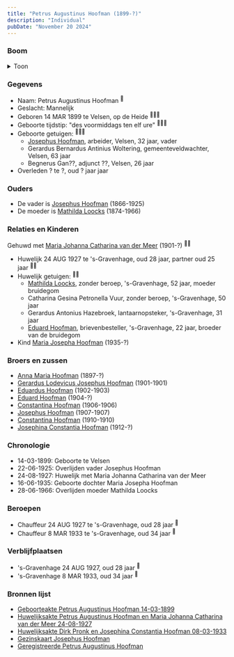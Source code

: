 ```yaml
---
title: "Petrus Augustinus Hoofman (1899-?)"
description: "Individual"
pubDate: "November 20 2024"
---
```


### Boom
<details><summary>Toon</summary>

![test](https://www.plantuml.com/plantuml/svg/ZPJ1Rk8m48RlVefHU-W9AGcG4eHeeOBkegMBThUz8YUP4Wl7HXwd25MyUnqmfQAxMsxMUCRp_VDFSakM6rkLaj5Ig1Ktl8IKPyk5qPNAxxJK1gpXYjmLAiiAaIDamcGIzsSiLtO39POf6jg7oA91RJShP1zUpIGdWbS604DjSZH_2f4j5HBrUYKNgj-79jioTWMpNIjY-ugBYIPS5HN1DwsVIwukW1Dy3u8WQWDSZfhZzdZetdrz5YZpBVIwAKytyrHRAx7RXwW5WyTx23jn3FU6yshz8PMMbPHphl9vPZHHgXrFNHF1vF41miIrkAA6Atj1LV05Ea1FDUMs43Bdy4FhR4a7g31fEQZnSDGSDVy7rORVevc3kcuvMSgY4aHu1bZ7Wpan_m3hTTUOvq8jwlG47du-kJP9l0CSkwd5BRYKOb7O3Kgfrmvoo_mq6msVmRoIOy1Nki3kgiqExMPeZVDcK2qgia9zjiabmxl3NziLjc0w-5KZ9_24ab1zFPKRkAatvzqP8pXCTC6Lud3dV781TthX2jpQmHJH7E2Ye7sENPtz69CWF9dwcMX_iyQlPH9T7ws9Frjp8gh-5FZfYAEWSuwACFRBqppTwZDbU3SFMn4pFy5ZmAjeU2h6Rb7bxk_o1W00)
</details>

### Gegevens
- Naam: Petrus Augustinus Hoofman <sup><a href="../s00332/" style="text-decoration:none" title="Geboorteakte Petrus Augustinus Hoofman 14-03-1899">:link:</a></sup>
- Geslacht: Mannelijk
- Geboren 14 MAR 1899 te Velsen, op de Heide <sup><a href="../s00332/" style="text-decoration:none" title="Geboorteakte Petrus Augustinus Hoofman 14-03-1899">:link:</a><a href="../s00350/" style="text-decoration:none" title="Gezinskaart Josephus Hoofman">:link:</a><a href="../s00351/" style="text-decoration:none" title="Geregistreerde Petrus Augustinus Hoofman ">:link:</a></sup>
- Geboorte tijdstip: "des voormiddags ten elf ure" <sup><a href="../s00332/" style="text-decoration:none" title="Geboorteakte Petrus Augustinus Hoofman 14-03-1899">:link:</a><a href="../s00350/" style="text-decoration:none" title="Gezinskaart Josephus Hoofman">:link:</a><a href="../s00351/" style="text-decoration:none" title="Geregistreerde Petrus Augustinus Hoofman ">:link:</a></sup>
- Geboorte getuigen: <sup><a href="../s00332/" style="text-decoration:none" title="Geboorteakte Petrus Augustinus Hoofman 14-03-1899">:link:</a><a href="../s00350/" style="text-decoration:none" title="Gezinskaart Josephus Hoofman">:link:</a><a href="../s00351/" style="text-decoration:none" title="Geregistreerde Petrus Augustinus Hoofman ">:link:</a></sup>
  - [Josephus Hoofman](../i00025/), arbeider, Velsen, 32 jaar, vader
  - Gerardus Bernardus Antinius Woltering, gemeenteveldwachter, Velsen, 63 jaar
  - Begnerus Gan??, adjunct ??, Velsen, 26 jaar
- Overleden ? te ?, oud ? jaar jaar 

### Ouders
- De vader is [Josephus Hoofman](../i00025/) (1866-1925)
- De moeder is [Mathilda Loocks](../i00194/) (1874-1966)

### Relaties en Kinderen

Gehuwd met [Maria Johanna Catharina van der Meer](../i00205/) (1901-?) <sup><a href="../s00346/" style="text-decoration:none" title="Huwelijksakte Petrus Augustinus Hoofman en Maria Johanna Catharina van der Meer 24-08-1927">:link:</a><a href="../s00350/" style="text-decoration:none" title="Gezinskaart Josephus Hoofman">:link:</a></sup>
- Huwelijk 24 AUG 1927 te 's-Gravenhage, oud 28 jaar, partner oud 25 jaar <sup><a href="../s00346/" style="text-decoration:none" title="Huwelijksakte Petrus Augustinus Hoofman en Maria Johanna Catharina van der Meer 24-08-1927">:link:</a><a href="../s00350/" style="text-decoration:none" title="Gezinskaart Josephus Hoofman">:link:</a></sup>
- Huwelijk getuigen:  <sup><a href="../s00346/" style="text-decoration:none" title="Huwelijksakte Petrus Augustinus Hoofman en Maria Johanna Catharina van der Meer 24-08-1927">:link:</a><a href="../s00350/" style="text-decoration:none" title="Gezinskaart Josephus Hoofman">:link:</a></sup>
  - [Mathilda Loocks](../i00194/), zonder beroep, \'s-Gravenhage, 52 jaar, moeder bruidegom
  - Catharina Gesina Petronella Vuur, zonder beroep, \'s-Gravenhage, 50 jaar
  - Gerardus Antonius Hazebroek, lantaarnopsteker, \'s-Gravenhage, 31 jaar
  - [Eduard Hoofman](../i00198/), brievenbesteller, \'s-Gravenhage, 22 jaar, broeder van de bruidegom
- Kind [Maria Josepha Hoofman](../i00208/) (1935-?)

### Broers en zussen
- [Anna Maria Hoofman](../i00203/) (1897-?)
- [Gerardus Lodevicus Josephus Hoofman](../i00196/) (1901-1901)
- [Eduardus Hoofman](../i00197/) (1902-1903)
- [Eduard Hoofman](../i00198/) (1904-?)
- [Constantina Hoofman](../i00199/) (1906-1906)
- [Josephus Hoofman](../i00200/) (1907-1907)
- [Constantina Hoofman](../i00201/) (1910-1910)
- [Josephina Constantia Hoofman](../i00202/) (1912-?)

### Chronologie
- 14-03-1899: Geboorte te Velsen
- 22-06-1925: Overlijden vader Josephus Hoofman
- 24-08-1927: Huwelijk met Maria Johanna Catharina van der Meer
- 16-06-1935: Geboorte dochter Maria Josepha Hoofman
- 28-06-1966: Overlijden moeder Mathilda Loocks

### Beroepen
- Chauffeur 24 AUG 1927 te 's-Gravenhage, oud 28 jaar <sup><a href="../s00346/" style="text-decoration:none" title="Huwelijksakte Petrus Augustinus Hoofman en Maria Johanna Catharina van der Meer 24-08-1927">:link:</a></sup>
- Chauffeur 8 MAR 1933 te 's-Gravenhage, oud 34 jaar <sup><a href="../s00348/" style="text-decoration:none" title="Huwelijksakte Dirk Pronk en Josephina Constantia Hoofman  08-03-1933">:link:</a></sup>

### Verblijfplaatsen
- 's-Gravenhage  24 AUG 1927, oud 28 jaar  <sup><a href="../s00346/" style="text-decoration:none" title="Huwelijksakte Petrus Augustinus Hoofman en Maria Johanna Catharina van der Meer 24-08-1927">:link:</a></sup>
- 's-Gravenhage  8 MAR 1933, oud 34 jaar  <sup><a href="../s00348/" style="text-decoration:none" title="Huwelijksakte Dirk Pronk en Josephina Constantia Hoofman  08-03-1933">:link:</a></sup>

### Bronnen lijst
- [Geboorteakte Petrus Augustinus Hoofman 14-03-1899](../s00332/)
- [Huwelijksakte Petrus Augustinus Hoofman en Maria Johanna Catharina van der Meer 24-08-1927](../s00346/)
- [Huwelijksakte Dirk Pronk en Josephina Constantia Hoofman  08-03-1933](../s00348/)
- [Gezinskaart Josephus Hoofman](../s00350/)
- [Geregistreerde Petrus Augustinus Hoofman ](../s00351/)